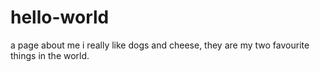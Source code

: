 # hello-world
a page about me
i really like dogs and cheese, they are my two favourite things in the world.
